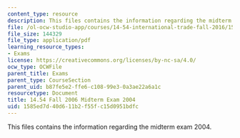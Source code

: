 ```yaml
---
content_type: resource
description: This files contains the information regarding the midterm exam 2004.
file: /ol-ocw-studio-app/courses/14-54-international-trade-fall-2016/1585ed7d40d611b2f55fc15d0951bdfc_MIT14_54F16_Midterm2004.pdf
file_size: 144329
file_type: application/pdf
learning_resource_types:
- Exams
license: https://creativecommons.org/licenses/by-nc-sa/4.0/
ocw_type: OCWFile
parent_title: Exams
parent_type: CourseSection
parent_uid: b87fe5e2-ffe6-c108-99e3-0a3ae22a6a1c
resourcetype: Document
title: 14.54 Fall 2006 Midterm Exam 2004
uid: 1585ed7d-40d6-11b2-f55f-c15d0951bdfc
---
```

This files contains the information regarding the midterm exam 2004.